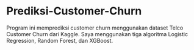# Prediksi-Customer-Churn
Program ini memprediksi customer churn menggunakan dataset Telco Customer Churn dari Kaggle. Saya menggunakan tiga algoritma Logistic Regression, Random Forest, dan XGBoost.
